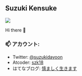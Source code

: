 ## Suzuki Kensuke

<img src="https://img.shields.io/badge/open%20issues-2147483647-green"/>

Hi there 👋

### 📫 アカウント:
- Twitter: [@suzukidayoon](https://twitter.com/suzukidayoon)
- Atcoder: [szk18](https://atcoder.jp/users/szk18)
- はてなブログ: [慎ましく生きます](https://szk18.hatenadiary.jp/)

<!--
**szk18/szk18** is a ✨ _special_ ✨ repository because its `README.md` (this file) appears on your GitHub profile.

Here are some ideas to get you started:

- 🔭 I’m currently working on ...
- 🌱 I’m currently learning ...
- 👯 I’m looking to collaborate on ...
- 🤔 I’m looking for help with ...
- 💬 Ask me about ...
- 📫 How to reach me: ...
- 😄 Pronouns: ...
- ⚡ Fun fact: ...
-->
